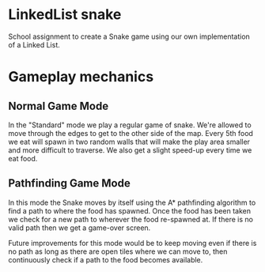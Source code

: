# LinkedList snake

School assignment to create a Snake game using our own implementation of a Linked List. 

# Gameplay mechanics

## Normal Game Mode

In the "Standard" mode we play a regular game of snake. We're allowed to move through the edges to get to the other side of the map. Every 5th food we eat will spawn in two random walls that will make the play area smaller and more difficult to traverse. We also get a slight speed-up every time we eat food.

## Pathfinding Game Mode

In this mode the Snake moves by itself using the A* pathfinding algorithm to find a path to where the food has spawned. Once the food has been taken we check for a new path to wherever the food re-spawned at. If there is no valid path then we get a game-over screen.

Future improvements for this mode would be to keep moving even if there is no path as long as there are open tiles where we can move to, then continuously check if a path to the food becomes available.
